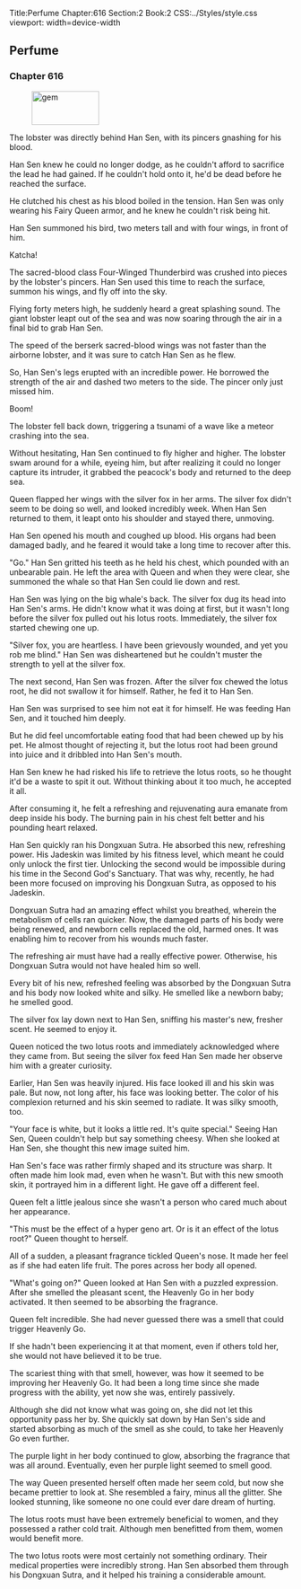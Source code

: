 Title:Perfume 
Chapter:616 
Section:2 
Book:2 
CSS:../Styles/style.css 
viewport: width=device-width
  
## Perfume
### Chapter 616
  
<figure>
	<img src="../Images/gem.gif" alt="gem" id="gem" width="120" height="60" />
</figure>
  

  
The lobster was directly behind Han Sen, with its pincers gnashing for his blood.

Han Sen knew he could no longer dodge, as he couldn't afford to sacrifice the lead he had gained. If he couldn't hold onto it, he'd be dead before he reached the surface.

He clutched his chest as his blood boiled in the tension. Han Sen was only wearing his Fairy Queen armor, and he knew he couldn't risk being hit.

Han Sen summoned his bird, two meters tall and with four wings, in front of him.

Katcha!

The sacred-blood class Four-Winged Thunderbird was crushed into pieces by the lobster's pincers. Han Sen used this time to reach the surface, summon his wings, and fly off into the sky.

Flying forty meters high, he suddenly heard a great splashing sound. The giant lobster leapt out of the sea and was now soaring through the air in a final bid to grab Han Sen.

The speed of the berserk sacred-blood wings was not faster than the airborne lobster, and it was sure to catch Han Sen as he flew.

So, Han Sen's legs erupted with an incredible power. He borrowed the strength of the air and dashed two meters to the side. The pincer only just missed him.

Boom!

The lobster fell back down, triggering a tsunami of a wave like a meteor crashing into the sea.

Without hesitating, Han Sen continued to fly higher and higher. The lobster swam around for a while, eyeing him, but after realizing it could no longer capture its intruder, it grabbed the peacock's body and returned to the deep sea.

Queen flapped her wings with the silver fox in her arms. The silver fox didn't seem to be doing so well, and looked incredibly week. When Han Sen returned to them, it leapt onto his shoulder and stayed there, unmoving.

Han Sen opened his mouth and coughed up blood. His organs had been damaged badly, and he feared it would take a long time to recover after this.

"Go." Han Sen gritted his teeth as he held his chest, which pounded with an unbearable pain. He left the area with Queen and when they were clear, she summoned the whale so that Han Sen could lie down and rest.

Han Sen was lying on the big whale's back. The silver fox dug its head into Han Sen's arms. He didn't know what it was doing at first, but it wasn't long before the silver fox pulled out his lotus roots. Immediately, the silver fox started chewing one up.

"Silver fox, you are heartless. I have been grievously wounded, and yet you rob me blind." Han Sen was disheartened but he couldn't muster the strength to yell at the silver fox.

The next second, Han Sen was frozen. After the silver fox chewed the lotus root, he did not swallow it for himself. Rather, he fed it to Han Sen.

Han Sen was surprised to see him not eat it for himself. He was feeding Han Sen, and it touched him deeply.

But he did feel uncomfortable eating food that had been chewed up by his pet. He almost thought of rejecting it, but the lotus root had been ground into juice and it dribbled into Han Sen's mouth.

Han Sen knew he had risked his life to retrieve the lotus roots, so he thought it'd be a waste to spit it out. Without thinking about it too much, he accepted it all.

After consuming it, he felt a refreshing and rejuvenating aura emanate from deep inside his body. The burning pain in his chest felt better and his pounding heart relaxed.

Han Sen quickly ran his Dongxuan Sutra. He absorbed this new, refreshing power. His Jadeskin was limited by his fitness level, which meant he could only unlock the first tier. Unlocking the second would be impossible during his time in the Second God's Sanctuary. That was why, recently, he had been more focused on improving his Dongxuan Sutra, as opposed to his Jadeskin.

Dongxuan Sutra had an amazing effect whilst you breathed, wherein the metabolism of cells ran quicker. Now, the damaged parts of his body were being renewed, and newborn cells replaced the old, harmed ones. It was enabling him to recover from his wounds much faster.

The refreshing air must have had a really effective power. Otherwise, his Dongxuan Sutra would not have healed him so well.

Every bit of his new, refreshed feeling was absorbed by the Dongxuan Sutra and his body now looked white and silky. He smelled like a newborn baby; he smelled good.

The silver fox lay down next to Han Sen, sniffing his master's new, fresher scent. He seemed to enjoy it.

Queen noticed the two lotus roots and immediately acknowledged where they came from. But seeing the silver fox feed Han Sen made her observe him with a greater curiosity.

Earlier, Han Sen was heavily injured. His face looked ill and his skin was pale. But now, not long after, his face was looking better. The color of his complexion returned and his skin seemed to radiate. It was silky smooth, too.

"Your face is white, but it looks a little red. It's quite special." Seeing Han Sen, Queen couldn't help but say something cheesy. When she looked at Han Sen, she thought this new image suited him.

Han Sen's face was rather firmly shaped and its structure was sharp. It often made him look mad, even when he wasn't. But with this new smooth skin, it portrayed him in a different light. He gave off a different feel.

Queen felt a little jealous since she wasn't a person who cared much about her appearance.

"This must be the effect of a hyper geno art. Or is it an effect of the lotus root?" Queen thought to herself.

All of a sudden, a pleasant fragrance tickled Queen's nose. It made her feel as if she had eaten life fruit. The pores across her body all opened.

"What's going on?" Queen looked at Han Sen with a puzzled expression. After she smelled the pleasant scent, the Heavenly Go in her body activated. It then seemed to be absorbing the fragrance.

Queen felt incredible. She had never guessed there was a smell that could trigger Heavenly Go.

If she hadn't been experiencing it at that moment, even if others told her, she would not have believed it to be true.

The scariest thing with that smell, however, was how it seemed to be improving her Heavenly Go. It had been a long time since she made progress with the ability, yet now she was, entirely passively.

Although she did not know what was going on, she did not let this opportunity pass her by. She quickly sat down by Han Sen's side and started absorbing as much of the smell as she could, to take her Heavenly Go even further.

The purple light in her body continued to glow, absorbing the fragrance that was all around. Eventually, even her purple light seemed to smell good.

The way Queen presented herself often made her seem cold, but now she became prettier to look at. She resembled a fairy, minus all the glitter. She looked stunning, like someone no one could ever dare dream of hurting.

The lotus roots must have been extremely beneficial to women, and they possessed a rather cold trait. Although men benefitted from them, women would benefit more.

The two lotus roots were most certainly not something ordinary. Their medical properties were incredibly strong. Han Sen absorbed them through his Dongxuan Sutra, and it helped his training a considerable amount.